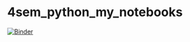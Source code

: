 # 4sem_python_my_notebooks

[![Binder](https://mybinder.org/badge_logo.svg)](https://mybinder.org/v2/gh/dublo144/4sem_python_my_notebooks/master)

